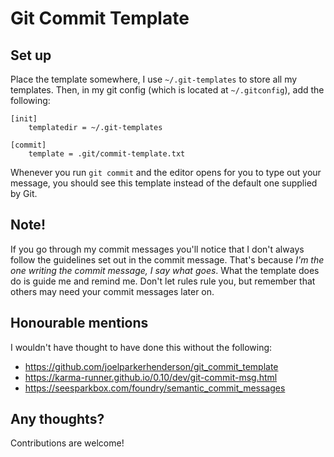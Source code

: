 # Git Commit Template

## Set up

Place the template somewhere, I use `~/.git-templates` to store all my templates. Then, in my git config (which is located at `~/.gitconfig`), add the following:

	[init]
		templatedir = ~/.git-templates

	[commit]
		template = .git/commit-template.txt

Whenever you run `git commit` and the editor opens for you to type out your message, you should see this template instead of the default one supplied by Git.

## Note!

If you go through my commit messages you'll notice that I don't always follow the guidelines set out in the commit message. That's because *I'm the one writing the commit message, I say what goes*. What the template does do is guide me and remind me. Don't let rules rule you, but remember that others may need your commit messages later on.

## Honourable mentions

I wouldn't have thought to have done this without the following:

- https://github.com/joelparkerhenderson/git_commit_template
- https://karma-runner.github.io/0.10/dev/git-commit-msg.html
- https://seesparkbox.com/foundry/semantic_commit_messages

## Any thoughts?

Contributions are welcome!